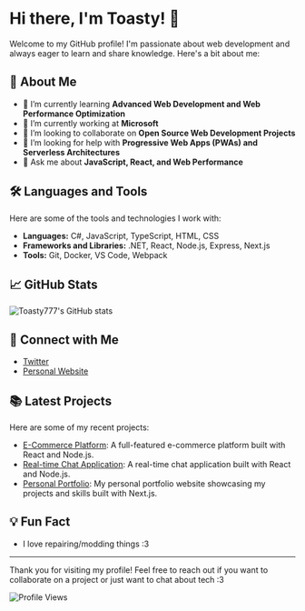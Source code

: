 # Hi there, I'm Toasty! 👋

Welcome to my GitHub profile! I'm passionate about web development and always eager to learn and share knowledge. Here's a bit about me:

## 🚀 About Me

- 🌱 I’m currently learning **Advanced Web Development and Web Performance Optimization**
- 💼 I’m currently working at **Microsoft**
- 👯 I’m looking to collaborate on **Open Source Web Development Projects**
- 🤔 I’m looking for help with **Progressive Web Apps (PWAs) and Serverless Architectures**
- 💬 Ask me about **JavaScript, React, and Web Performance**

## 🛠️ Languages and Tools

Here are some of the tools and technologies I work with:

- **Languages:** C#, JavaScript, TypeScript, HTML, CSS
- **Frameworks and Libraries:** .NET, React, Node.js, Express, Next.js
- **Tools:** Git, Docker, VS Code, Webpack

## 📈 GitHub Stats

![Toasty777's GitHub stats](https://github-readme-stats.vercel.app/api?username=Toasty777&show_icons=true&theme=radical)

## 🔗 Connect with Me

- [Twitter](https://x.com/poke_fluff)
- [Personal Website](https://toastyhub.net)

## 📚 Latest Projects

Here are some of my recent projects:

- [E-Commerce Platform](https://github.com/Toasty777/e-commerce-platform): A full-featured e-commerce platform built with React and Node.js.
- [Real-time Chat Application](https://github.com/Toasty777/chat-app): A real-time chat application built with React and Node.js.
- [Personal Portfolio](https://github.com/Toasty777/personal-portfolio): My personal portfolio website showcasing my projects and skills built with Next.js.

## 💡 Fun Fact

- I love repairing/modding things :3

---

Thank you for visiting my profile! Feel free to reach out if you want to collaborate on a project or just want to chat about tech :3

![Profile Views](https://komarev.com/ghpvc/?username=Toasty777&color=blue)
